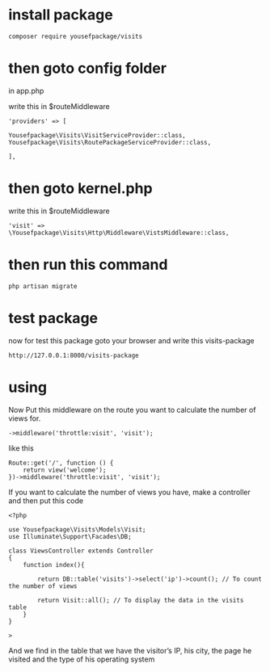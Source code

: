 # install package

```
composer require yousefpackage/visits
```

# then goto config folder 

in app.php

write this in $routeMiddleware

```
'providers' => [

Yousefpackage\Visits\VisitServiceProvider::class,
Yousefpackage\Visits\RoutePackageServiceProvider::class,

],
```

# then goto kernel.php

write this in $routeMiddleware

```
'visit' => \Yousefpackage\Visits\Http\Middleware\VistsMiddleware::class,
```

# then run this command 

```
php artisan migrate
```

# test package 

now for test this package goto your browser and write this visits-package

```
http://127.0.0.1:8000/visits-package
```

# using
Now Put this middleware on the route you want to calculate the number of views for.

```
->middleware('throttle:visit', 'visit');
```

like this 

```
Route::get('/', function () {
    return view('welcome');
})->middleware('throttle:visit', 'visit');
```

If you want to calculate the number of views you have, make a controller and then put this code

```
<?php

use Yousefpackage\Visits\Models\Visit;
use Illuminate\Support\Facades\DB;

class ViewsController extends Controller
{
    function index(){

        return DB::table('visits')->select('ip')->count(); // To count the number of views 

        return Visit::all(); // To display the data in the visits table
    }
}

>
```

And we find in the table that we have the visitor’s IP, his city, the page he visited and the type of his operating system
